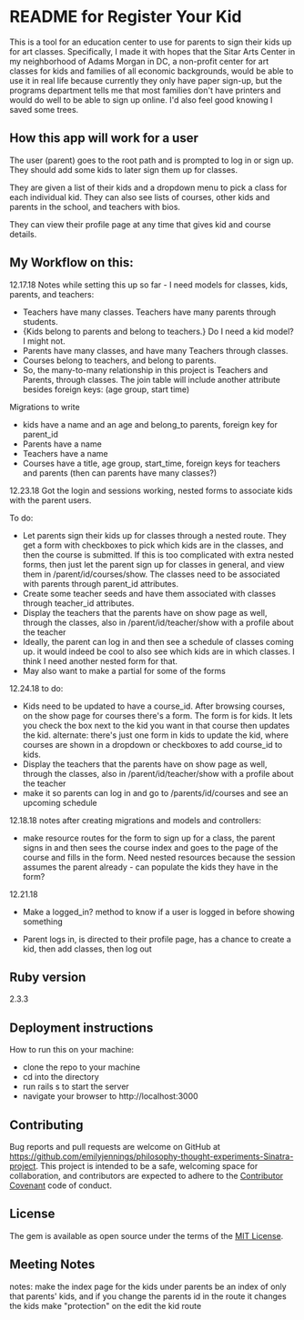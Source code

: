 # README for Register Your Kid

This is a tool for an education center to use for parents to sign their kids up for art classes. Specifically, I made it with hopes that the Sitar Arts Center in my neighborhood of Adams Morgan in DC, a non-profit center for art classes for kids and families of all economic backgrounds, would be able to use it in real life because currently they only have paper sign-up, but the programs department tells me that most families don't have printers and would do well to be able to sign up online. I'd also feel good knowing I saved some trees.

## How this app will work for a user

The user (parent) goes to the root path and is prompted to log in or sign up. They should add some kids to later sign them up for classes.

They are given a list of their kids and a dropdown menu to pick a class for each individual kid. They can also see lists of courses, other kids and parents in the school, and teachers with bios.

They can view their profile page at any time that gives kid and course details.

## My Workflow on this:

12.17.18
Notes while setting this up so far -
I need models for classes, kids, parents, and teachers:
* Teachers have many classes. Teachers have many parents through students.
* {Kids belong to parents and belong to teachers.} Do I need a kid model? I might not.
* Parents have many classes, and have many Teachers through classes.
* Courses belong to teachers, and belong to parents.
* So, the many-to-many relationship in this project is Teachers and Parents, through classes. The join table will include another attribute besides foreign keys: (age group, start time)

Migrations to write
* kids have a name and an age and belong_to parents, foreign key for parent_id
* Parents have a name
* Teachers have a name
* Courses have a title, age group, start_time, foreign keys for teachers and parents (then can parents have many classes?)

12.23.18
Got the login and sessions working, nested forms to associate kids with the parent users.

To do:
* Let parents sign their kids up for classes through a nested route. They get a form with checkboxes to pick which kids are in the classes, and then the course is submitted. If this is too complicated with extra nested forms, then just let the parent sign up for classes in general, and view them in /parent/id/courses/show. The classes need to be associated with parents through parent_id attributes.
* Create some teacher seeds and have them associated with classes through teacher_id attributes.
* Display the teachers that the parents have on show page as well, through the classes, also in /parent/id/teacher/show with a profile about the teacher
* Ideally, the parent can log in and then see a schedule of classes coming up. it would indeed be cool to also see which kids are in which classes. I think I need another nested form for that.
* May also want to make a partial for some of the forms

12.24.18 to do:

* Kids need to be updated to have a course_id. After browsing courses, on the show page for courses there's a form. The form is for kids. It lets you check the box next to the kid you want in that course then updates the kid.
alternate: there's just one form in kids to update the kid, where courses are shown in a dropdown or checkboxes to add course_id to kids.
* Display the teachers that the parents have on show page as well, through the classes, also in /parent/id/teacher/show with a profile about the teacher
* make it so parents can log in and go to /parents/id/courses and see an upcoming schedule


12.18.18 notes after creating migrations and models and controllers:

* make resource routes for the form to sign up for a class, the parent signs in and then sees the course index and goes to the page of the course and fills in the form. Need nested resources because the session assumes the parent already - can populate the kids they have in the form?

12.21.18

* Make a logged_in? method to know if a user is logged in before showing something

* Parent logs in, is directed to their profile page, has a chance to create a kid, then add classes, then log out


## Ruby version

2.3.3


## Deployment instructions

How to run this on your machine:
* clone the repo to your machine
* cd into the directory
* run rails s to start the server
* navigate your browser to http://localhost:3000

## Contributing

Bug reports and pull requests are welcome on GitHub at https://github.com/emilyjennings/philosophy-thought-experiments-Sinatra-project. This project is intended to be a safe, welcoming space for collaboration, and contributors are expected to adhere to the [Contributor Covenant](http://contributor-covenant.org) code of conduct.

## License

The gem is available as open source under the terms of the [MIT License](https://opensource.org/licenses/MIT).

## Meeting Notes
notes: make the index page for the kids under parents be an index of only that parents' kids, and if you change the parents id in the route it changes the kids
make "protection" on the edit the kid route
